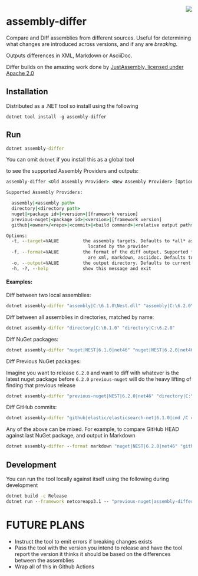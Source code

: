 <p>
<img align="right" src="nuget-icon.png">  

# assembly-differ
</p>

Compare and Diff assemblies from different sources.
Useful for determining what changes are introduced across versions, and if any are _breaking_.

Outputs differences in XML, Markdown or AsciiDoc. 

Differ builds on the amazing work done by [JustAssembly, licensed under Apache 2.0](https://github.com/telerik/JustAssembly)

## Installation


Distributed as a .NET tool so install using the following

```
dotnet tool install -g assembly-differ
```

## Run 

```bat
dotnet assembly-differ
```

You can omit `dotnet` if you install this as a global tool


to see the supported Assembly Providers and outputs:

```bat
assembly-differ <Old Assembly Provider> <New Assembly Provider> [Options]

Supported Assembly Providers:

  assembly|<assembly path>
  directory|<directory path>
  nuget|<package id>|<version>|[framework version]
  previous-nuget|<package id>|<version>|[framework version]
  github|<owner>/<repo>|<commit>|<build command>|<relative output path>

Options:
  -t, --target=VALUE         the assembly targets. Defaults to *all* assemblies
                               located by the provider
  -f, --format=VALUE         the format of the diff output. Supported formats
                               are xml, markdown, asciidoc. Defaults to xml
  -o, --output=VALUE         the output directory. Defaults to current directory
  -h, -?, --help             show this message and exit
```

#### Examples:

Diff between two local assemblies:

```bat
dotnet assembly-differ "assembly|C:\6.1.0\Nest.dll" "assembly|C:\6.2.0\Nest.dll"
```

Diff between all assemblies in directories, matched by name:

```bat
dotnet assembly-differ "directory|C:\6.1.0" "directory|C:\6.2.0"
```

Diff NuGet packages:

```bat
dotnet assembly-differ "nuget|NEST|6.1.0|net46" "nuget|NEST|6.2.0|net46"
```

Diff Previous NuGet packages:

Imagine you want to release `6.2.0` and want to diff with whatever is the latest nuget package before `6.2.0`
`previous-nuget` will do the heavy lifting of finding that previous release

```bat
dotnet assembly-differ "previous-nuget|NEST|6.2.0|net46" "directory|C:\6.2.0" 
```

Diff GitHub commits:

```bat
dotnet assembly-differ "github|elastic/elasticsearch-net|6.1.0|cmd /C call build.bat skiptests skipdocs|build\output\Nest\net46" "github|elastic/elasticsearch-net|6.2.0|cmd /C call build.bat skiptests skipdocs|build\output\Nest\net46"
```

Any of the above can be mixed. For example, to compare GitHub HEAD against last NuGet package, and output in Markdown

```bat
dotnet assembly-differ --format markdown "nuget|NEST|6.2.0|net46" "github|elastic/elasticsearch-net|HEAD|cmd /C call build.bat skiptests skipdocs|build\output\Nest\net46"
```

## Development

You can run the tool locally against itself using the following during development

```bat
dotnet build -c Release
dotnet run --framework netcoreapp3.1 -- "previous-nuget|assembly-differ|0.9.1|netcoreapp3.1" "directory|bin/Release/netcoreapp3.1" --target=assembly-differ
```

# FUTURE PLANS

* Instruct the tool to emit errors if breaking changes exists
* Pass the tool with the version you intend to release and have the tool report the version it thinks it should be based on the differences between the assemblies
* Wrap all of this in Github Actions

